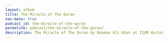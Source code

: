 ```yaml
---
layout: album
title: The Miracle of The Quran
nav-menu: true
podcast_id: the-miracle-of-the-quran
permalink: podcast/the-miracle-of-the-quran/
description: The Miracle of The Quran by Nouman Ali Khan at IIUM during the 2013 Malaysian Tour. Held at the Putra World Trade Centre, Kuala Lumpur on the 6th Sep 2013.
---
```


